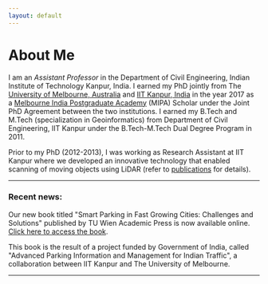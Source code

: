 ```yaml
---
layout: default
---
```

# About Me
I am an _Assistant Professor_ in the Department of Civil Engineering, Indian Institute of Technology Kanpur, India. I earned my PhD jointly from The [University of Melbourne, Australia](https://www.unimelb.edu.au/) and [IIT Kanpur, India](https://www.iitk.ac.in/) in the year 2017 as a [Melbourne India Postgraduate Academy](https://mipa.unimelb.edu.au/) (MIPA) Scholar under the Joint PhD Agreement between the two institutions. I earned my B.Tech and M.Tech (specialization in Geoinformatics) from Department of Civil Engineering, IIT Kanpur under the B.Tech-M.Tech Dual Degree Program in 2011.

Prior to my PhD (2012-2013), I was working as Research Assistant at IIT Kanpur where we developed an innovative technology that enabled scanning of moving objects using LiDAR (refer to [publications](./publications.html) for details).

* * *
### Recent news:
Our new book titled "Smart Parking in Fast Growing Cities: Challenges and Solutions" published by TU Wien Academic Press is now available online. [Click here to access the book](https://www.tuwien.at/academicpress/en/product/smart-parking-in-fast-growing-cities-ebook/).

This book is the result of a project funded by Government of India, called "Advanced Parking Information and Management for Indian Traffic", a collaboration between IIT Kanpur and The University of Melbourne.
* * *

